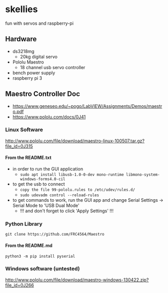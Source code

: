 # skellies
fun with servos and raspberry-pi

## Hardware
* ds3218mg 
  * 20kg digital servo
* Pololu Maestro 
  * 18 channel usb servo controller
* bench power supply
* raspberry pi 3

## Maestro Controller Doc
* https://www.geneseo.edu/~pogo/LabVIEW/Assignments/Demos/maestro.pdf
* https://www.pololu.com/docs/0J41

### Linux Software
http://www.pololu.com/file/download/maestro-linux-100507.tar.gz?file_id=0J315

#### From the README.txt
* in order to run the GUI application
  * `sudo apt install libusb-1.0-0-dev mono-runtime libmono-system-windows-forms4.0-cil`
* to get the usb to connect
  * `copy the file 99-pololu.rules to /etc/udev/rules.d/`
  * `sudo udevadm control --reload-rules`
* to get commands to work, run the GUI app and change Serial Settings -> Serial Mode to 'USB Dual Mode' 
  * !!! and don't forget to click 'Apply Settings' !!!

### Python Library
`git clone https://github.com/FRC4564/Maestro`

#### From the README.md
`python3 -m pip install pyserial`

### Windows software (untested)
http://www.pololu.com/file/download/maestro-windows-130422.zip?file_id=0J266
